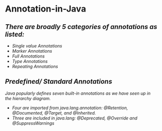 # Annotation-in-Java

##  <i> There are broadly 5 categories of annotations as listed: </a>

* Single value Annotations
* Marker Annotations
* Full Annotations
* Type Annotations
* Repeating Annotations

##  <i>  Predefined/ Standard Annotations </a>

Java popularly defines seven built-in annotations as we have seen up in the hierarchy diagram.

* Four are imported from java.lang.annotation: @Retention, @Documented, @Target, and @Inherited.
* Three are included in java.lang: @Deprecated, @Override and @SuppressWarnings
